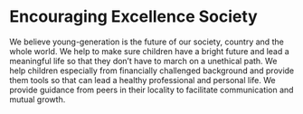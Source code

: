 # Encouraging Excellence Society

We believe young-generation is the future of our society, country and the whole world. We help to make sure children have a bright future and lead a meaningful life so that they don’t have to march on a unethical path. We help children especially from financially challenged background and provide them tools so that can lead a healthy professional and personal life. We provide guidance from peers in their locality to facilitate communication and mutual growth.
